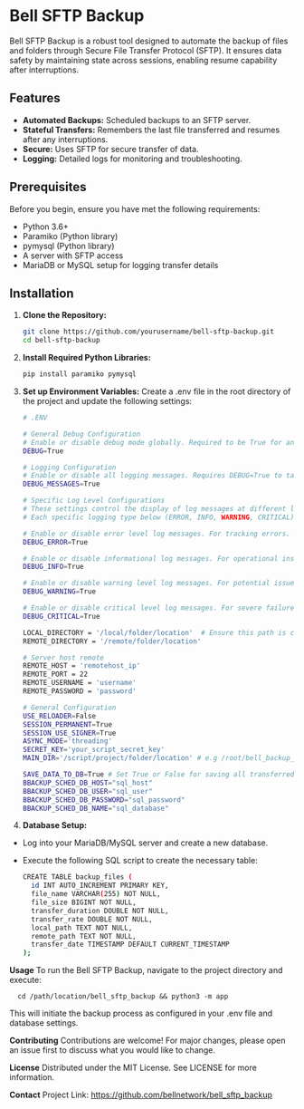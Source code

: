 # Bell SFTP Backup

Bell SFTP Backup is a robust tool designed to automate the backup of files and folders through Secure File Transfer Protocol (SFTP). It ensures data safety by maintaining state across sessions, enabling resume capability after interruptions.

## Features

- **Automated Backups:** Scheduled backups to an SFTP server.
- **Stateful Transfers:** Remembers the last file transferred and resumes after any interruptions.
- **Secure:** Uses SFTP for secure transfer of data.
- **Logging:** Detailed logs for monitoring and troubleshooting.

## Prerequisites
Before you begin, ensure you have met the following requirements:

- Python 3.6+
- Paramiko (Python library)
- pymysql (Python library)
- A server with SFTP access
- MariaDB or MySQL setup for logging transfer details

## Installation

1. **Clone the Repository:**
   
   ```bash
   git clone https://github.com/yourusername/bell-sftp-backup.git
   cd bell-sftp-backup

3. **Install Required Python Libraries:**
   
   ```bash
   pip install paramiko pymysql

4. **Set up Environment Variables:**
Create a .env file in the root directory of the project and update the following settings:

    ```bash
    # .ENV

   # General Debug Configuration
   # Enable or disable debug mode globally. Required to be True for any debugging features, including logging, to be active.
   DEBUG=True
   
   # Logging Configuration
   # Enable or disable all logging messages. Requires DEBUG=True to take effect. Controls whether log messages are shown.
   DEBUG_MESSAGES=True
   
   # Specific Log Level Configurations
   # These settings control the display of log messages at different levels. 
   # Each specific logging type below (ERROR, INFO, WARNING, CRITICAL) requires both DEBUG and DEBUG_MESSAGES to be True to be active.
   
   # Enable or disable error level log messages. For tracking errors. Requires DEBUG and DEBUG_MESSAGES to be True.
   DEBUG_ERROR=True
   
   # Enable or disable informational log messages. For operational insights. Requires DEBUG and DEBUG_MESSAGES to be True.
   DEBUG_INFO=True
   
   # Enable or disable warning level log messages. For potential issues. Requires DEBUG and DEBUG_MESSAGES to be True.
   DEBUG_WARNING=True
   
   # Enable or disable critical level log messages. For severe failures. Requires DEBUG and DEBUG_MESSAGES to be True.
   DEBUG_CRITICAL=True
   
   LOCAL_DIRECTORY = '/local/folder/location'  # Ensure this path is correct and accessible
   REMOTE_DIRECTORY = '/remote/folder/location'
   
   # Server host remote
   REMOTE_HOST = 'remotehost_ip'
   REMOTE_PORT = 22
   REMOTE_USERNAME = 'username'
   REMOTE_PASSWORD = 'password'
   
   # General Configuration
   USE_RELOADER=False
   SESSION_PERMANENT=True
   SESSION_USE_SIGNER=True
   ASYNC_MODE='threading'
   SECRET_KEY='your_script_secret_key'
   MAIN_DIR='/script/project/folder/location' # e.g /root/bell_backup_script
   
   SAVE_DATA_TO_DB=True # Set True or False for saving all transferred files in the db
   BBACKUP_SCHED_DB_HOST="sql_host"
   BBACKUP_SCHED_DB_USER="sql_user"
   BBACKUP_SCHED_DB_PASSWORD="sql_password"
   BBACKUP_SCHED_DB_NAME="sql_database"

5. **Database Setup:**
- Log into your MariaDB/MySQL server and create a new database.
- Execute the following SQL script to create the necessary table:
  
    ```bash
    CREATE TABLE backup_files (
      id INT AUTO_INCREMENT PRIMARY KEY,
      file_name VARCHAR(255) NOT NULL,
      file_size BIGINT NOT NULL,
      transfer_duration DOUBLE NOT NULL,
      transfer_rate DOUBLE NOT NULL,
      local_path TEXT NOT NULL,
      remote_path TEXT NOT NULL,
      transfer_date TIMESTAMP DEFAULT CURRENT_TIMESTAMP
    );
    
**Usage**
To run the Bell SFTP Backup, navigate to the project directory and execute:

      cd /path/location/bell_sftp_backup && python3 -m app

This will initiate the backup process as configured in your .env file and database settings.

**Contributing**
Contributions are welcome! For major changes, please open an issue first to discuss what you would like to change.

**License**
Distributed under the MIT License. See LICENSE for more information.

**Contact**
Project Link: https://github.com/bellnetwork/bell_sftp_backup
